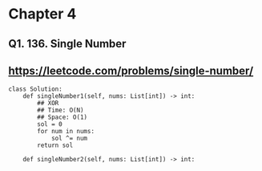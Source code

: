 # Chapter 4

## Q1. 136. Single Number
https://leetcode.com/problems/single-number/
---

```
class Solution:
    def singleNumber1(self, nums: List[int]) -> int:
        ## XOR
        ## Time: O(N)
        ## Space: O(1)
        sol = 0
        for num in nums:
            sol ^= num
        return sol
        
    def singleNumber2(self, nums: List[int]) -> int:
```
